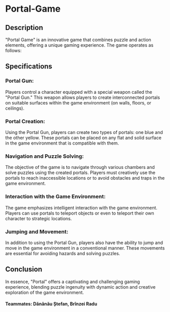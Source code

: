 # Portal-Game
## Description
"Portal Game" is an innovative game that combines puzzle and action elements, offering a unique gaming experience. The game operates as follows:

## Specifications
### Portal Gun:
Players control a character equipped with a special weapon called the "Portal Gun." This weapon allows players to create interconnected portals on suitable surfaces within the game environment (on walls, floors, or ceilings).

### Portal Creation:
Using the Portal Gun, players can create two types of portals: one blue and the other yellow. These portals can be placed on any flat and solid surface in the game environment that is compatible with them.

### Navigation and Puzzle Solving:
The objective of the game is to navigate through various chambers and solve puzzles using the created portals. Players must creatively use the portals to reach inaccessible locations or to avoid obstacles and traps in the game environment.

### Interaction with the Game Environment:
The game emphasizes intelligent interaction with the game environment. Players can use portals to teleport objects or even to teleport their own character to strategic locations.

### Jumping and Movement:
In addition to using the Portal Gun, players also have the ability to jump and move in the game environment in a conventional manner. These movements are essential for avoiding hazards and solving puzzles.

## Conclusion
In essence, "Portal" offers a captivating and challenging gaming experience, blending puzzle ingenuity with dynamic action and creative exploration of the game environment.

#### Teammates: Dănănău Ștefan, Brînzei Radu
